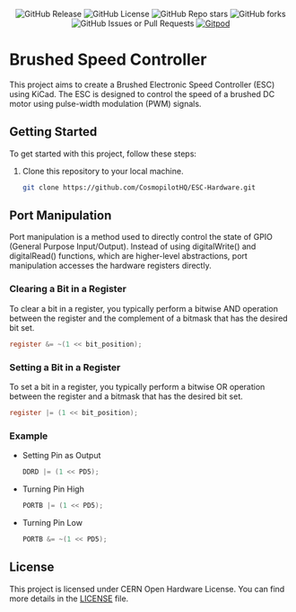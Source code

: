 <p align="center">
    <img src="https://img.shields.io/github/v/release/CosmopilotHQ/ESC-Hardware" alt="GitHub Release">
    <img src="https://img.shields.io/github/license/CosmopilotHQ/ESC-Hardware" alt="GitHub License">
    <img src="https://img.shields.io/github/stars/CosmopilotHQ/ESC-Hardware?style=flat" alt="GitHub Repo stars">
    <img alt="GitHub forks" src="https://img.shields.io/github/forks/CosmopilotHQ/ESC-Hardware?style=flat">
    <img alt="GitHub Issues or Pull Requests" src="https://img.shields.io/github/issues/CosmopilotHQ/ESC-Hardware">
    <a href="https://gitpod.io/#https://github.com/CosmopilotHQ/ESC-Hardware"><img src="https://img.shields.io/badge/Gitpod-ready--to--code-blue?style=flat&logo=gitpod" alt="Gitpod"></a>
</p>

# Brushed Speed Controller

This project aims to create a Brushed Electronic Speed Controller (ESC) using KiCad. The ESC is designed to control the speed of a brushed DC motor using pulse-width modulation (PWM) signals.

## Getting Started

To get started with this project, follow these steps:

1. Clone this repository to your local machine.
   ```bash
   git clone https://github.com/CosmopilotHQ/ESC-Hardware.git
   ```

## Port Manipulation

Port manipulation is a method used to directly control the state of GPIO (General Purpose Input/Output). Instead of using digitalWrite() and digitalRead() functions, which are higher-level abstractions, port manipulation accesses the hardware registers directly.

### Clearing a Bit in a Register

To clear a bit in a register, you typically perform a bitwise AND operation between the register and the complement of a bitmask that has the desired bit set.

```c
register &= ~(1 << bit_position);
```

### Setting a Bit in a Register

To set a bit in a register, you typically perform a bitwise OR operation between the register and a bitmask that has the desired bit set.

```c
register |= (1 << bit_position);
```

### Example

- Setting Pin as Output

  ```C
  DDRD |= (1 << PD5);
  ```

- Turning Pin High

  ```c
  PORTB |= (1 << PD5);
  ```

- Turning Pin Low
  ```c
  PORTB &= ~(1 << PD5);
  ```

## License

This project is licensed under CERN Open Hardware License. You can find more details in the [LICENSE](LICENSE) file.
